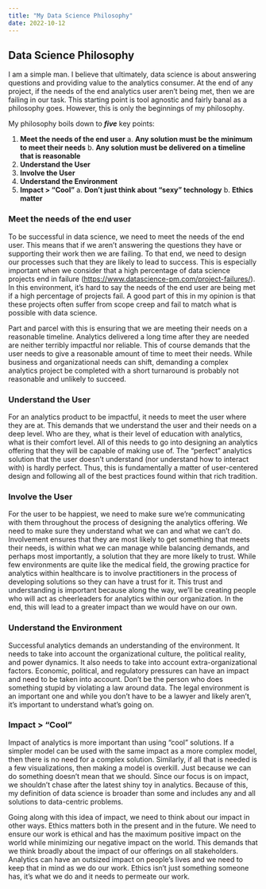 ```yaml
---
title: "My Data Science Philosophy"
date: 2022-10-12
---
```


## Data Science Philosophy 

I am a simple man. I believe that ultimately, data science is about answering questions and providing value to the analytics consumer. 
At the end of any project, if the needs of the end analytics user aren’t being met, then we are failing in our task. This starting point is 
tool agnostic and fairly banal as a philosophy goes. However, this is only the beginnings of my philosophy. 

My philosophy boils down to _**five**_ key points: 
1. **Meet the needs of the end user**
  a. **Any solution must be the minimum to meet their needs**
  b. **Any solution must be delivered on a timeline that is reasonable**
2. **Understand the User**
3. **Involve the User**
4. **Understand the Environment**
5. **Impact > “Cool”**
  a. **Don’t just think about “sexy” technology**
  b. **Ethics matter**

### Meet the needs of the end user

To be successful in data science, we need to meet the needs of the end user. This means that if we aren’t answering the questions they have or supporting their 
work then we are failing. To that end, we need to design our processes such that they are likely to lead to success. This is especially important when we consider
that a high percentage of data science projects end in failure (https://www.datascience-pm.com/project-failures/). In this environment, it’s hard to say the needs 
of the end user are being met if a high percentage of projects fail. A good part of this in my opinion is that these projects often suffer from scope creep and fail 
to match what is possible with data science. 

Part and parcel with this is ensuring that we are meeting their needs on a reasonable timeline. Analytics delivered a long time after they are needed are neither 
terribly impactful nor reliable. This of course demands that the user needs to give a reasonable amount of time to meet their needs. While business and 
organizational needs can shift, demanding a complex analytics project be completed with a short turnaround is probably not reasonable and unlikely to succeed. 

### Understand the User

For an analytics product to be impactful, it needs to meet the user where they are at. This demands that we understand the user and their needs on a deep level.
Who are they, what is their level of education with analytics, what is their comfort level. All of this needs to go into designing an analytics offering that they
will be capable of making use of. The “perfect” analytics solution that the user doesn’t understand (nor understand how to interact with) is hardly perfect. 
Thus, this is fundamentally a matter of user-centered design and following all of the best practices found within that rich tradition.

### Involve the User

For the user to be happiest, we need to make sure we’re communicating with them throughout the process of designing the analytics offering. We need to make sure 
they understand what we can and what we can’t do. Involvement ensures that they are most likely to get something that meets their needs, is within what we can 
manage while balancing demands, and perhaps most importantly, a solution that they are more likely to trust. While few environments are quite like the medical
field, the growing practice for analytics within healthcare is to involve practitioners in the process of developing solutions so they can have a trust for it. 
This trust and understanding is important because along the way, we’ll be creating people who will act as cheerleaders for analytics within our organization. 
In the end, this will lead to a greater impact than we would have on our own. 

### Understand the Environment

Successful analytics demands an understanding of the environment. It needs to take into account the organizational culture, the political reality, and power 
dynamics. It also needs to take into account extra-organizational factors. Economic, political, and regulatory pressures can have an impact and need to be taken 
into account. Don’t be the person who does something stupid by violating a law around data. The legal environment is an important one and while you don’t have to 
be a lawyer and likely aren’t, it’s important to understand what’s going on. 

### Impact > “Cool”
Impact of analytics is more important than using “cool” solutions. If a simpler model can be used with the same impact as a more complex model, then there is no 
need for a complex solution. Similarly, if all that is needed is a few visualizations, then making a model is overkill. Just because we can do something doesn’t 
mean that we should. Since our focus is on impact, we shouldn’t chase after the latest shiny toy in analytics. Because of this, my definition of data science is 
broader than some and includes any and all solutions to data-centric problems. 

Going along with this idea of impact, we need to think about our impact in other ways. Ethics matters both in the present and in the future. We need to ensure 
our work is ethical and has the maximum positive impact on the world while minimizing our negative impact on the world. This demands that we think broadly about 
the impact of our offerings on all stakeholders. Analytics can have an outsized impact on people’s lives and we need to keep that in mind as we do our work. 
Ethics isn’t just something someone has, it’s what we do and it needs to permeate our work.

